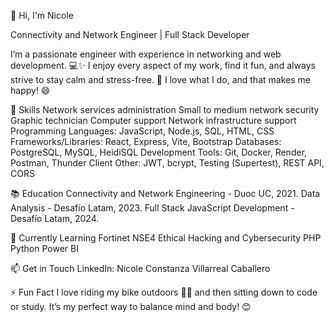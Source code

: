👋 Hi, I'm Nicole

Connectivity and Network Engineer | Full Stack Developer

I’m a passionate engineer with experience in networking and web development. 💻✨ I enjoy every aspect of my work, find it fun, and always strive to stay calm and stress-free. 🙌 I love what I do, and that makes me happy! 😄

🚀 Skills
Network services administration
Small to medium network security
Graphic technician
Computer support
Network infrastructure support
Programming Languages: JavaScript, Node.js, SQL, HTML, CSS
Frameworks/Libraries: React, Express, Vite, Bootstrap
Databases: PostgreSQL, MySQL, HeidiSQL
Development Tools: Git, Docker, Render, Postman, Thunder Client
Other: JWT, bcrypt, Testing (Supertest), REST API, CORS

📚 Education
Connectivity and Network Engineering - Duoc UC, 2021.
Data Analysis - Desafío Latam, 2023.
Full Stack JavaScript Development - Desafío Latam, 2024.

🌱 Currently Learning
Fortinet NSE4
Ethical Hacking and Cybersecurity
PHP
Python
Power BI

📫 Get in Touch
LinkedIn: Nicole Constanza Villarreal Caballero

⚡ Fun Fact
I love riding my bike outdoors 🚴‍♀️ and then sitting down to code or study. It’s my perfect way to balance mind and body! 😊

